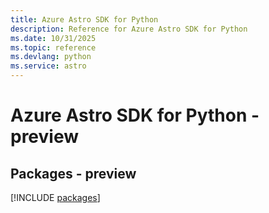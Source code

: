```yaml
---
title: Azure Astro SDK for Python
description: Reference for Azure Astro SDK for Python
ms.date: 10/31/2025
ms.topic: reference
ms.devlang: python
ms.service: astro
---
```

# Azure Astro SDK for Python - preview
## Packages - preview
[!INCLUDE [packages](astro-index.md)]